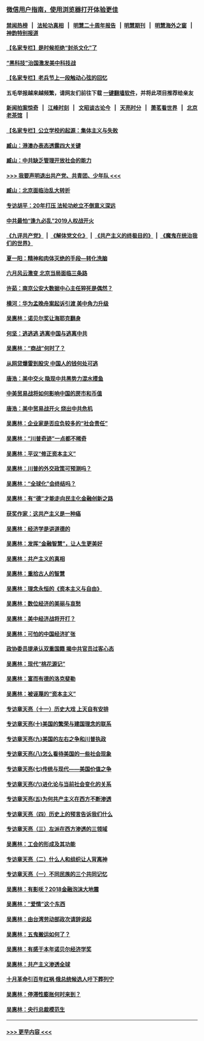 ### [微信用户指南，使用浏览器打开体验更佳](https://github.com/gfw-breaker/banned-news1/blob/master/indexes/wechat-guide.md?t=0)
#### [禁闻热榜](热点新闻.md?t=0)  &nbsp;&nbsp;|&nbsp;&nbsp; [法轮功真相](https://github.com/gfw-breaker/truth/blob/master/README.md?t=0) &nbsp;&nbsp;|&nbsp;&nbsp; [明慧二十周年报告](https://github.com/gfw-breaker/mh-reports/blob/master/README.md?t=0) &nbsp;&nbsp;|&nbsp;&nbsp;[明慧期刊](https://github.com/gfw-breaker/mh-qikan) &nbsp;&nbsp;|&nbsp;&nbsp; [明慧海外之窗](https://github.com/gfw-breaker/mh-news/blob/master/README.md?t=0) &nbsp;&nbsp;|&nbsp;&nbsp; [神韵特别报道](https://github.com/gfw-breaker/mh-news/blob/master/shenyun.md?t=0)
#### [【名家专栏】是时候拒绝“封杀文化”了](../pages/nsc423/n11814093.md?t=02120855) 
#### [“黑科技”治国激发美中科技战](../pages/nsc423/n11638056.md?t=02120855) 
#### [【名家专栏】老兵节上一段触动心弦的回忆](../pages/nsc423/n11646016.md?t=02120855) 
#### 五毛举报越来越频繁，请网友们前往下载 [一键翻墙软件](https://github.com/gfw-breaker/ssr-accounts)，并将此项目推荐给亲友
#### [新闻拍案惊奇](https://github.com/gfw-breaker/banned-news1/blob/master/pages/link4.md) &nbsp;&nbsp;|&nbsp;&nbsp; [江峰时刻](https://github.com/gfw-breaker/banned-news1/blob/master/pages/link4.md) &nbsp;&nbsp;|&nbsp;&nbsp; [文昭谈古论今](https://github.com/gfw-breaker/banned-news1/blob/master/pages/link4.md) &nbsp;&nbsp;|&nbsp;&nbsp; [天亮时分](https://github.com/gfw-breaker/banned-news1/blob/master/pages/link4.md) &nbsp;&nbsp;|&nbsp;&nbsp; [萧茗看世界](https://github.com/gfw-breaker/banned-news1/blob/master/pages/link4.md) &nbsp;&nbsp;|&nbsp;&nbsp; [北京老茶馆](https://github.com/gfw-breaker/banned-news1/blob/master/pages/link4.md) &nbsp;&nbsp;|&nbsp;&nbsp; 
#### [【名家专栏】公立学校的起源：集体主义与失败](../pages/nsc423/n11601833.md?t=02120855) 
#### [臧山：港澳办表态透露四大关键](../pages/nsc423/n11421628.md?t=02120855) 
#### [臧山：中共缺乏管理开放社会的能力](../pages/nsc423/n11407457.md?t=02120855) 
#### [>>> 我要声明退出共产党、共青团、少年队 <<<](https://github.com/begood0513/goodnews/blob/master/quit/letter.md) 
#### [臧山：北京面临治乱大转折](../pages/nsc423/n11406895.md?t=02120855) 
#### [专访胡平：20年打压 法轮功屹立不倒意义深远](../pages/nsc423/n11398800.md?t=02120855) 
#### [中共最怕“逢九必乱”2019人权战开火](../pages/nsc423/n11385248.md?t=02120855) 
#### [《九评共产党》](https://github.com/begood0513/9ping.md/blob/master/README.md) &nbsp;|&nbsp; [《解体党文化》](../../../../jtdwh.md/blob/master/README.md)  &nbsp;|&nbsp; [《共产主义的终极目的》](../../../../gczydzjmd.md/blob/master/README.md) &nbsp;|&nbsp; [《魔鬼在统治我们的世界》](../../../../mgztzwmdsj.md/blob/master/README.md) 
#### [夏一阳：精神和肉体灭绝的手段—转化洗脑](../pages/nsc423/n11368250.md?t=02120855) 
#### [六月风云激变 北京当局面临三条路](../pages/nsc423/n11313668.md?t=02120855) 
#### [许茹：南京公安大数据中心主任猝死是偶然？](../pages/nsc423/n11064744.md?t=02120855) 
#### [横河：华为孟晚舟案起诉引渡 美中角力升级](../pages/nsc423/n11027230.md?t=02120855) 
#### [吴惠林：诺贝尔奖让海耶克翻身](../pages/nsc423/n10890049.md?t=02120855) 
#### [何坚：逃逃逃 逃离中国与逃离中共](../pages/nsc423/n10592891.md?t=02120855) 
#### [吴惠林：“商战”何时了？](../pages/nsc423/n10573558.md?t=02120855) 
#### [从网贷爆雷到股灾 中国人的钱何处可逃](../pages/nsc423/n10572800.md?t=02120855) 
#### [唐浩：美中交火 隐现中共黑势力混水摸鱼](../pages/nsc423/n10544040.md?t=02120855) 
#### [中美贸易战将如何影响中国的房市和币值](../pages/nsc423/n10543697.md?t=02120855) 
#### [唐浩：美中贸易战开火 烧出中共危机](../pages/nsc423/n10540126.md?t=02120855) 
#### [吴惠林：企业家是否应负较多的“社会责任”](../pages/nsc423/n10535022.md?t=02120855) 
#### [吴惠林：“川普奇迹”一点都不稀奇](../pages/nsc423/n10512808.md?t=02120855) 
#### [吴惠林：平议“修正资本主义”](../pages/nsc423/n10495724.md?t=02120855) 
#### [吴惠林：川普的外交政策可预测吗？](../pages/nsc423/n10462387.md?t=02120855) 
#### [吴惠林：“全球化”会终结吗？](../pages/nsc423/n10452838.md?t=02120855) 
#### [吴惠林：有“德”才能走向民主化金融创新之路](../pages/nsc423/n10432292.md?t=02120855) 
#### [获奖作家：这共产主义是一种癌](../pages/nsc423/n10431541.md?t=02120855) 
#### [吴惠林：经济学是讲道德的](../pages/nsc423/n10398014.md?t=02120855) 
#### [吴惠林：发挥“金融智慧”，让人生更美好](../pages/nsc423/n10375019.md?t=02120855) 
#### [吴惠林：共产主义的真相](../pages/nsc423/n10351394.md?t=02120855) 
#### [吴惠林：重拾古人的智慧](../pages/nsc423/n10337691.md?t=02120855) 
#### [吴惠林：理念永恒的《资本主义与自由》](../pages/nsc423/n10316274.md?t=02120855) 
#### [吴惠林：数位经济的美丽与哀愁](../pages/nsc423/n10292946.md?t=02120855) 
#### [吴惠林：美中经济战将开打？](../pages/nsc423/n10258825.md?t=02120855) 
#### [吴惠林：可怕的中国经济扩张](../pages/nsc423/n10219147.md?t=02120855) 
#### [政协委员提承认双重国籍 揭中共官员过客心态](../pages/nsc423/n10208809.md?t=02120855) 
#### [吴惠林：现代“桃花源记”](../pages/nsc423/n10185234.md?t=02120855) 
#### [吴惠林：富而有德的洛克斐勒](../pages/nsc423/n10142264.md?t=02120855) 
#### [吴惠林：被诬蔑的“资本主义”](../pages/nsc423/n10124816.md?t=02120855) 
#### [专访章天亮（十一）历史大戏 上天自有安排](../pages/nsc423/n10094905.md?t=02120855) 
#### [专访章天亮(十)美国的繁荣与建国理念的联系](../pages/nsc423/n10094899.md?t=02120855) 
#### [专访章天亮(九)美国的左右之争和川普执政](../pages/nsc423/n10094889.md?t=02120855) 
#### [专访章天亮(八)怎么看待美国的一些社会现象](../pages/nsc423/n10094857.md?t=02120855) 
#### [专访章天亮(七)传统与现代——美国价值之争](../pages/nsc423/n10093140.md?t=02120855) 
#### [专访章天亮(六)进化论与当前社会变化的关系](../pages/nsc423/n10092036.md?t=02120855) 
#### [专访章天亮(五)为何共产主义在西方不断渗透](../pages/nsc423/n10083620.md?t=02120855) 
#### [专访章天亮（四）历史上的预言告诉我们什么](../pages/nsc423/n10083606.md?t=02120855) 
#### [专访章天亮（三）左派在西方渗透的三领域](../pages/nsc423/n10081115.md?t=02120855) 
#### [吴惠林：工会的形成及其功能](../pages/nsc423/n10080633.md?t=02120855) 
#### [专访章天亮（二）什么人和组织让人背离神](../pages/nsc423/n10076637.md?t=02120855) 
#### [专访章天亮（一）不同民族的三个共同记忆](../pages/nsc423/n10074188.md?t=02120855) 
#### [吴惠林：有影呒？2018金融泡沫大地震](../pages/nsc423/n10040534.md?t=02120855) 
#### [吴惠林：“爱情”这个东西](../pages/nsc423/n10019423.md?t=02120855) 
#### [吴惠林：由台湾劳动部政次请辞说起](../pages/nsc423/n9979679.md?t=02120855) 
#### [吴惠林：五鬼搬运如何了？](../pages/nsc423/n9925338.md?t=02120855) 
#### [吴惠林：有感于本年诺贝尔经济学奖](../pages/nsc423/n9871883.md?t=02120855) 
#### [吴惠林：共产主义渗透全球](../pages/nsc423/n9812748.md?t=02120855) 
#### [十月革命引百年红祸 俄总统候选人吁下葬列宁](../pages/nsc423/n9810182.md?t=02120855) 
#### [吴惠林：停滞性膨胀何时来到？](../pages/nsc423/n9764136.md?t=02120855) 
#### [吴惠林：央行总裁模范生](../pages/nsc423/n9728134.md?t=02120855) 

----
#### [ >>> 更早内容 <<< ](../indexes/nsc423-earlier.md)
